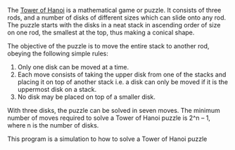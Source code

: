 The [Tower of Hanoi](https://en.wikipedia.org/wiki/Tower_of_Hanoi) is a mathematical game or puzzle. It consists of three rods, and a number of disks of different sizes which can slide onto any rod. The puzzle starts with the disks in a neat stack in ascending order of size on one rod, the smallest at the top, thus making a conical shape.

The objective of the puzzle is to move the entire stack to another rod, obeying the following simple rules:

1. Only one disk can be moved at a time.
2. Each move consists of taking the upper disk from one of the stacks and placing it on top of another stack i.e. a disk can only be moved if it is the uppermost disk on a stack.
3. No disk may be placed on top of a smaller disk.

With three disks, the puzzle can be solved in seven moves. The minimum number of moves required to solve a Tower of Hanoi puzzle is 2^n – 1, where n is the number of disks.

This program is a simulation to how to solve a Tower of Hanoi puzzle
